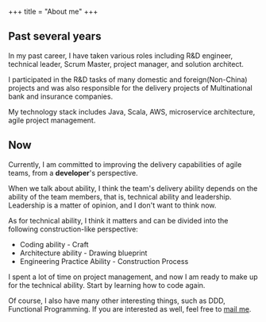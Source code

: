 +++
title = "About me"
+++

## Past several years

In my past career, I have taken various roles including R&D engineer, technical leader, Scrum Master, project manager, and solution architect.

I participated in the R&D tasks of many domestic and foreign(Non-China) projects and was also responsible for the delivery projects of Multinational bank and insurance companies.

My technology stack includes Java, Scala, AWS, microservice architecture, agile project management.


## Now

Currently, I am committed to improving the delivery capabilities of agile teams, from a **developer**'s perspective.

When we talk about ability, I think the team's delivery ability depends on the ability of the team members, that is, technical ability and leadership. Leadership is a matter of opinion, and I don't want to think now.

As for technical ability, I think it matters and can be divided into the following construction-like perspective:

* Coding ability - Craft
* Architecture ability - Drawing blueprint
* Engineering Practice Ability - Construction Process

I spent a lot of time on project management, and now I am ready to make up for the technical ability. Start by learning how to code again.

Of course, I also have many other interesting things, such as DDD, Functional Programming. If you are interested as well, feel free to [mail me](mailto:louqilin555@gmail.com).


